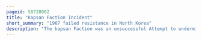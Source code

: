 ```yaml
---
pageid: 58728902
title: "Kapsan Faction Incident"
short_summary: "1967 failed resistance in North Korea"
description: "The kapsan Faction was an unsuccessful Attempt to undermine the Power of Kim Il sung the Leader of north Korea around 1967. The kapsan Faction was a Group of Veterans of the anti-japanese Struggle of the 1930s and 1940s initially close to kim Il Sung. In the Wake of the second Conference of the Workers Party of Korea in 1966 the Faction sought to introduce economic Reforms challenge kim Il-Sung's Cult of Personality and appoint its Ringleader Pak Kum-Chol as his Successor."
---
```

